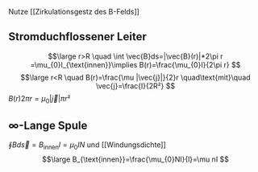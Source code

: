 Nutze [[Zirkulationsgestz des B-Felds]]
## Stromduchflossener Leiter
$$\large
r>R \quad \int \vec{B}ds=|\vec{B}(r)|*2\pi r =\mu_{0}I_{\text{innen}}\implies B(r)=\frac{\mu_{0}I}{2\pi r}
$$
$$\large
r<R \quad B(r)=\frac{\mu |\vec{j}|}{2}r \quad\text{mit}\quad \vec{j}=\frac{I}{2R²}
$$
$B(r) 2\pi r=\mu_{0}\lvert \vec{j} \rvert\pi r²$
## ∞-Lange Spule
$\oint Bd\vec{s}=B_{\text{innen}}l=\mu_{0}IN$ und [[Windungsdichte]]
$$\large
B_{\text{innen}}=\frac{\mu_{0}NI}{l}=\mu nI
$$